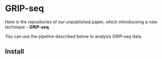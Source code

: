 # GRIP-seq

Here is the repositories of our unpublished paper, which introduciong a new technique - **GRIP-seq**.

You can use the pipeline described below to analysis GRIP-seq data.

## Install
